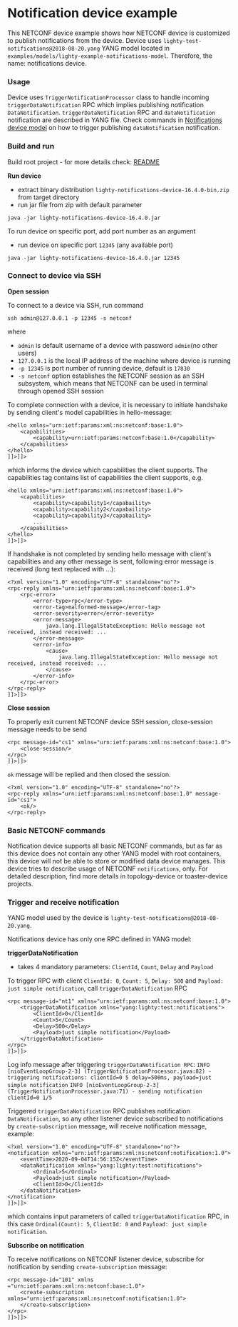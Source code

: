 # Notification device example
This NETCONF device example shows how NETCONF device is customized to publish notifications from the device. Device uses `lighty-test-notifications@2018-08-20.yang` YANG model located in `examples/models/lighty-example-notifications-model`. Therefore, the name: notifications device.

### Usage
Device uses `TriggerNotificationProcessor` class to handle incoming `triggerDataNotification` RPC which implies publishing notification `DataNotification`.
`triggerDataNotification` RPC and `dataNotification` notification are described in YANG file.
Check commands in [Notifications device model](#notifications-device-model) on how to trigger publishing `dataNotification` notification.

### Build and run
Build root project - for more details check: [README](../../../README.md)

**Run device**
* extract binary distribution `lighty-notifications-device-16.4.0-bin.zip`
from target directory
* run jar file from zip with default parameter
```
java -jar lighty-notifications-device-16.4.0.jar
```
To run device on specific port, add port number as an argument
* run device on specific port `12345` (any available port)
```
java -jar lighty-notifications-device-16.4.0.jar 12345
```

### Connect to device via SSH
**Open session**

To connect to a device via SSH, run command

```
ssh admin@127.0.0.1 -p 12345 -s netconf
```

where
- `admin` is default username of a device with password `admin`(no other users)
- `127.0.0.1` is the local IP address of the machine where device is running
- `-p 12345` is port number of running device, default is `17830`
- `-s netconf` option establishes the NETCONF session as an SSH subsystem,
which means that NETCONF can be used in terminal through opened SSH session

To complete connection with a device, it is necessary to initiate handshake by
sending client's model capabilities in hello-message:

```
<hello xmlns="urn:ietf:params:xml:ns:netconf:base:1.0">
    <capabilities>
        <capability>urn:ietf:params:netconf:base:1.0</capability>
    </capabilities>
</hello>
]]>]]>
```
which informs the device which capabilities the client supports.
The capabilities tag contains list of capabilities the client supports, e.g.
```
<hello xmlns="urn:ietf:params:xml:ns:netconf:base:1.0">
    <capabilities>
        <capability>capability1</capabaility>
        <capability>capability2</capabaility>
        <capability>capability3</capabaility>
        ...
    </capabilities>
</hello>
]]>]]>
```

If handshake is not completed by sending hello message with client's capabilities
and any other message is sent, following error message is received (long text replaced with ...):
```
<?xml version="1.0" encoding="UTF-8" standalone="no"?>
<rpc-reply xmlns="urn:ietf:params:xml:ns:netconf:base:1.0">
    <rpc-error>
        <error-type>rpc</error-type>
        <error-tag>malformed-message</error-tag>
        <error-severity>error</error-severity>
        <error-message>
            java.lang.IllegalStateException: Hello message not received, instead received: ...
        </error-message>
        <error-info>
            <cause>
                java.lang.IllegalStateException: Hello message not received, instead received: ...
            </cause>
        </error-info>
    </rpc-error>
</rpc-reply>
]]>]]>
```

**Close session**

To properly exit current NETCONF device SSH session, close-session message
needs to be send
```
<rpc message-id="cs1" xmlns="urn:ietf:params:xml:ns:netconf:base:1.0">
    <close-session/>
</rpc>
]]>]]>
```
`ok` message will be replied and then closed the session.
```
<?xml version="1.0" encoding="UTF-8" standalone="no"?>
<rpc-reply xmlns="urn:ietf:params:xml:ns:netconf:base:1.0" message-id="cs1">
    <ok/>
</rpc-reply>
```

### Basic NETCONF commands

Notification device supports all basic NETCONF commands,
but as far as this device does not contain any other YANG model with root containers,
this device will not be able to store or modified data device manages.
This device tries to describe usage of NETCONF `notifications`, only.
For detailed description, find more details in topology-device or toaster-device projects.

### Trigger and receive notification
YANG model used by the device is `lighty-test-notifications@2018-08-20.yang`.

Notifications device has only one RPC defined in YANG model:

**triggerDataNotification**

- takes 4 mandatory parameters: `ClientId`, `Count`, `Delay` and `Payload`

To trigger RPC with
client `ClientId: 0`, `Count: 5`, `Delay: 500` and `Payload: just simple notification`,
call `triggerDataNotification` RPC

```
<rpc message-id="nt1" xmlns="urn:ietf:params:xml:ns:netconf:base:1.0">
    <triggerDataNotification xmlns="yang:lighty:test:notifications">
        <ClientId>0</ClientId>
        <Count>5</Count>
        <Delay>500</Delay>
        <Payload>just simple notification</Payload>
    </triggerDataNotification>
</rpc>
]]>]]>
```

Log info message after triggering `triggerDataNotification RPC`:
`INFO [nioEventLoopGroup-2-3] (TriggerNotificationProcessor.java:82) - triggering notifications: clientId=0 5 delay=500ms, payload=just simple notification`
`INFO [nioEventLoopGroup-2-3] (TriggerNotificationProcessor.java:71) - sending notification clientId=0 1/5`

Triggered `triggerDataNotification` RPC publishes notification `DataNotification`,
so any other listener device subscribed to notifications by `create-subscription` message,
will receive notification message, example:
```
<?xml version="1.0" encoding="UTF-8" standalone="no"?>
<notification xmlns="urn:ietf:params:xml:ns:netconf:notification:1.0">
    <eventTime>2020-09-04T14:56:15Z</eventTime>
    <dataNotification xmlns="yang:lighty:test:notifications">
        <Ordinal>5</Ordinal>
        <Payload>just simple notification</Payload>
        <ClientId>0</ClientId>
    </dataNotification>
</notification>
]]>]]>
```

which contains input parameters of called `triggerDataNotification` RPC,
in this case `Ordinal(Count): 5`, `ClientId: 0` and `Payload: just simple notification`.

**Subscribe on notification**

To receive notifications on NETCONF listener device, subscribe
for notification by sending `create-subscription` message:

```
<rpc message-id="101" xmlns ="urn:ietf:params:xml:ns:netconf:base:1.0">
    <create-subscription xmlns="urn:ietf:params:xml:ns:netconf:notification:1.0">
    </create-subscription>
</rpc>
]]>]]>
```
